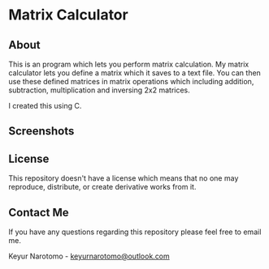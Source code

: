 # Matrix Calculator

## About

This is an program which lets you perform matrix calculation. My matrix calculator lets you define a matrix which it saves to a text file. You can then use these defined matrices in matrix operations which including addition, subtraction, multiplication and inversing 2x2 matrices. 

I created this using C.

## Screenshots



## License

This repository doesn't have a license which means that no one may reproduce, distribute, or create derivative works from it.

## Contact Me

If you have any questions regarding this repository please feel free to email me.

Keyur Narotomo - keyurnarotomo@outlook.com
